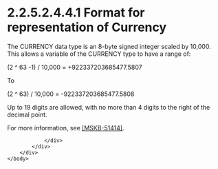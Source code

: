 <html dir="LTR" xmlns:mshelp="http://msdn.microsoft.com/mshelp" xmlns:ddue="http://ddue.schemas.microsoft.com/authoring/2003/5" xmlns:xlink="http://www.w3.org/1999/xlink" xmlns:tool="http://www.microsoft.com/tooltip">
    <head>
        <meta http-equiv="Content-Type" content="text/html; CHARSET=utf-8"></meta>
        <meta name="save" content="history"></meta>
        <title>2.2.5.2.4.4.1 Format for representation of Currency</title>
        <xml>
            <mshelp:toctitle title="2.2.5.2.4.4.1 Format for representation of Currency"></mshelp:toctitle>
            <mshelp:rltitle title="[MS-SSAS8]: Format for representation of Currency"></mshelp:rltitle>
            <mshelp:keyword index="A" term="08c76350-e3e3-4d1d-80a9-9195eef7ceb4"></mshelp:keyword>
            <mshelp:attr name="DCSext.ContentType" value="open specification"></mshelp:attr>
            <mshelp:attr name="AssetID" value="08c76350-e3e3-4d1d-80a9-9195eef7ceb4"></mshelp:attr>
            <mshelp:attr name="TopicType" value="kbRef"></mshelp:attr>
            <mshelp:attr name="DCSext.Title" value="[MS-SSAS8]: Format for representation of Currency" />
        </xml>
    </head>
    <body>
        <div id="header">
            <h1 class="heading">2.2.5.2.4.4.1 Format for representation of Currency</h1>
        </div>
        <div id="mainSection">
            <div id="mainBody">
                <div id="allHistory" class="saveHistory"></div>
                <div id="sectionSection0" class="section" name="collapseableSection">
                    

<p>The CURRENCY data type is an 8-byte signed integer scaled by
10,000. This allows a variable of the CURRENCY type to have a range of:</p>

<p>(2 ^ 63 -1) / 10,000 = +922337203685477.5807</p>

<p>To</p>

<p>(2 ^ 63) / 10,000 = -922337203685477.5808</p>

<p>Up to 19 digits are allowed, with no more than 4 digits to
the right of the decimal point.</p>

<p>For more information, see <a href="https://go.microsoft.com/fwlink/?LinkId=121422">[MSKB-51414]</a>.</p>


                </div>
            </div>
        </div>
    </body>
</html>